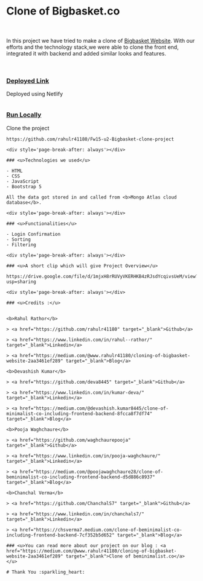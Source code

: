 
# Clone of Bigbasket.co  &nbsp;   &nbsp;   &nbsp;   &nbsp;   &nbsp; &nbsp;   &nbsp;   &nbsp;   &nbsp;   &nbsp; &nbsp;   &nbsp;   &nbsp;   &nbsp;   &nbsp; &nbsp;   &nbsp;   &nbsp;   &nbsp;   &nbsp;  &nbsp;   &nbsp;    &nbsp;   &nbsp;   &nbsp;   &nbsp;

In this project we have tried to make a clone of <a href="https://beminimalist.co/" target="_blank">Bigbasket Website</a>. With our efforts and the technology stack,we were able to clone the front end, integrated it with backend and added similar looks and features.

<img src="https://miro.medium.com/max/700/1*2Voxui3UkcSpu61UVhCDmg.png" alt="" />

<img src="https://miro.medium.com/max/700/1*k0HvnOk0ij514nvs43bfoQ.png" alt="" />

<img src="https://miro.medium.com/max/700/1*rhJ2rlwLn9nJ3pKyR0cH2w.png" alt="" />

<div style='page-break-after: always'></div>

### <u>Deployed Link</u>

Deployed using Netlify 
```

 ```

### <u>Run Locally</u>

Clone the project

```
https://github.com/rahulr41180/Fw15-u2-Bigbasket-clone-project

<div style='page-break-after: always'></div>

### <u>Technologies we used</u>

- HTML
- CSS
- JavaScript
- Bootstrap 5

All the data got stored in and called from <b>Mongo Atlas cloud database</b>.

<div style='page-break-after: always'></div>

### <u>Functionalities</u>

- Login Confirmation
- Sorting
- Filtering

<div style='page-break-after: always'></div>

### <u>A short clip which will give Project Overview</u>

https://drive.google.com/file/d/1mjxH8rRUVyVKERHKB4zRJsdYcqivsUeM/view?usp=sharing

<div style='page-break-after: always'></div>

### <u>Credits :</u>


<b>Rahul Rathor</b>

> <a href="https://github.com/rahulr41180" target="_blank">Github</a>

> <a href="https://www.linkedin.com/in/rahul--rathor/" target="_blank">Linkedin</a>

> <a href="https://medium.com/@www.rahulr41180/cloning-of-bigbasket-website-2aa3461ef289" target="_blank">Blog</a>

<b>Devashish Kumar</b>

> <a href="https://github.com/deva8445" target="_blank">Github</a>

> <a href="https://www.linkedin.com/in/kumar-deva/" target="_blank">Linkedin</a>

> <a href="https://medium.com/@devashish.kumar8445/clone-of-minimalist-co-including-frontend-backend-8fcca8f7df74" target="_blank">Blog</a>

<b>Pooja Waghchaure</b>

> <a href="https://github.com/waghchaurepooja" target="_blank">Github</a>

> <a href="https://www.linkedin.com/in/pooja-waghchaure/" target="_blank">Linkedin</a>

> <a href="https://medium.com/@poojawaghchaure28/clone-of-beminimalist-co-including-frontend-backend-d5d886c8937" target="_blank">Blog</a>

<b>Chanchal Verma</b>

> <a href="https://github.com/ChanchalS7" target="_blank">Github</a>

> <a href="https://www.linkedin.com/in/chanchals7/" target="_blank">Linkedin</a>

> <a href="https://chsverma7.medium.com/clone-of-beminimalist-co-including-frontend-backend-7cf352b5d652" target="_blank">Blog</a>

### <u>You can read more about our project on our blog : <a href="https://medium.com/@www.rahulr41180/cloning-of-bigbasket-website-2aa3461ef289" target="_blank">Clone of beminimalist.co</a> </u>

# Thank You :sparkling_heart:
